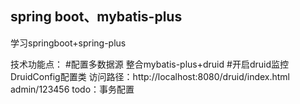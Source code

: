 ## spring boot、mybatis-plus
学习springboot+spring-plus

技术功能点：
#配置多数据源
 整合mybatis-plus+druid
#开启druid监控
 DruidConfig配置类
 访问路径：http://localhost:8080/druid/index.html    admin/123456
 todo：事务配置